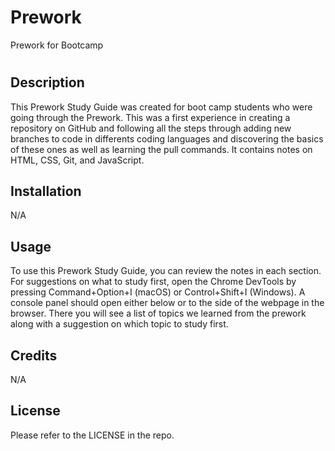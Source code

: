 # Prework
Prework for Bootcamp


# <Prework Study Guide Webpage>

## Description

This Prework Study Guide was created for boot camp students who were going through the Prework. This was a first experience in creating a repository on GitHub and following all the steps through adding new branches to code in differents coding languages and discovering the basics of these ones as well as learning the pull commands.
It contains notes on HTML, CSS, Git, and JavaScript.

## Installation

N/A

## Usage

To use this Prework Study Guide, you can review the notes in each section. For suggestions on what to study first, open the Chrome DevTools by pressing Command+Option+I (macOS) or Control+Shift+I (Windows). A console panel should open either below or to the side of the webpage in the browser. There you will see a list of topics we learned from the prework along with a suggestion on which topic to study first.

## Credits

N/A

## License

Please refer to the LICENSE in the repo.